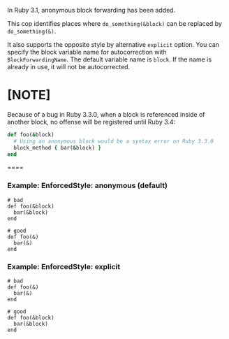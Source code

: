 In Ruby 3.1, anonymous block forwarding has been added.

This cop identifies places where `do_something(&block)` can be replaced
by `do_something(&)`.

It also supports the opposite style by alternative `explicit` option.
You can specify the block variable name for autocorrection with `BlockForwardingName`.
The default variable name is `block`. If the name is already in use, it will not be
autocorrected.

[NOTE]
====
Because of a bug in Ruby 3.3.0, when a block is referenced inside of another block,
no offense will be registered until Ruby 3.4:

```ruby
def foo(&block)
  # Using an anonymous block would be a syntax error on Ruby 3.3.0
  block_method { bar(&block) }
end
```
====

### Example: EnforcedStyle: anonymous (default)

    # bad
    def foo(&block)
      bar(&block)
    end

    # good
    def foo(&)
      bar(&)
    end

### Example: EnforcedStyle: explicit

    # bad
    def foo(&)
      bar(&)
    end

    # good
    def foo(&block)
      bar(&block)
    end
